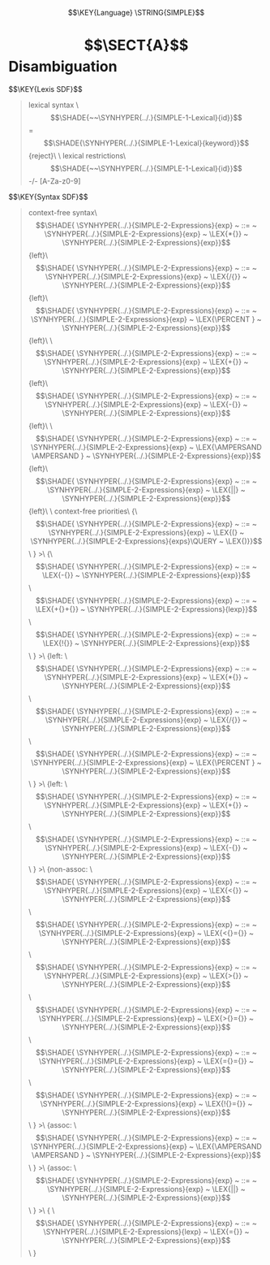 $$\KEY{Language} \STRING{SIMPLE}$$

# $$\SECT{A}$$ Disambiguation
           


\$$\KEY{Lexis SDF}$$
> lexical syntax \\
>   $$\SHADE{~~\SYNHYPER{../.}{SIMPLE-1-Lexical}{id}}$$ = $$\SHADE{\SYNHYPER{../.}{SIMPLE-1-Lexical}{keyword}}$$ {reject}\\
> \\
> lexical restrictions\\
>   $$\SHADE{~~\SYNHYPER{../.}{SIMPLE-1-Lexical}{id}}$$ -/- [A-Za-z0-9]

\$$\KEY{Syntax SDF}$$
> context-free syntax\\
> $$\SHADE{ \SYNHYPER{../.}{SIMPLE-2-Expressions}{exp}  ~ ::= ~  \SYNHYPER{../.}{SIMPLE-2-Expressions}{exp} ~ \LEX{*{}} ~ \SYNHYPER{../.}{SIMPLE-2-Expressions}{exp}}$$ {left}\\
> $$\SHADE{ \SYNHYPER{../.}{SIMPLE-2-Expressions}{exp}  ~ ::= ~  \SYNHYPER{../.}{SIMPLE-2-Expressions}{exp} ~ \LEX{/{}} ~ \SYNHYPER{../.}{SIMPLE-2-Expressions}{exp}}$$ {left}\\
> $$\SHADE{ \SYNHYPER{../.}{SIMPLE-2-Expressions}{exp}  ~ ::= ~  \SYNHYPER{../.}{SIMPLE-2-Expressions}{exp} ~ \LEX{\PERCENT } ~ \SYNHYPER{../.}{SIMPLE-2-Expressions}{exp}}$$ {left}\\
>   \\
> $$\SHADE{ \SYNHYPER{../.}{SIMPLE-2-Expressions}{exp}  ~ ::= ~  \SYNHYPER{../.}{SIMPLE-2-Expressions}{exp} ~ \LEX{+{}} ~ \SYNHYPER{../.}{SIMPLE-2-Expressions}{exp}}$$ {left}\\
> $$\SHADE{ \SYNHYPER{../.}{SIMPLE-2-Expressions}{exp}  ~ ::= ~  \SYNHYPER{../.}{SIMPLE-2-Expressions}{exp} ~ \LEX{-{}} ~ \SYNHYPER{../.}{SIMPLE-2-Expressions}{exp}}$$ {left}\\
>   \\
> $$\SHADE{ \SYNHYPER{../.}{SIMPLE-2-Expressions}{exp}  ~ ::= ~  \SYNHYPER{../.}{SIMPLE-2-Expressions}{exp} ~ \LEX{\AMPERSAND \AMPERSAND } ~ \SYNHYPER{../.}{SIMPLE-2-Expressions}{exp}}$$ {left}\\
> $$\SHADE{ \SYNHYPER{../.}{SIMPLE-2-Expressions}{exp}  ~ ::= ~  \SYNHYPER{../.}{SIMPLE-2-Expressions}{exp} ~ \LEX{||} ~ \SYNHYPER{../.}{SIMPLE-2-Expressions}{exp}}$$ {left}\\
> \\
> context-free priorities\\
> {\\
> $$\SHADE{ \SYNHYPER{../.}{SIMPLE-2-Expressions}{exp}  ~ ::= ~  \SYNHYPER{../.}{SIMPLE-2-Expressions}{exp} ~ \LEX{(} ~ \SYNHYPER{../.}{SIMPLE-2-Expressions}{exps}\QUERY ~ \LEX{)}}$$\\
> } >\\
> {\\
> $$\SHADE{ \SYNHYPER{../.}{SIMPLE-2-Expressions}{exp}  ~ ::= ~  \LEX{-{}} ~ \SYNHYPER{../.}{SIMPLE-2-Expressions}{exp}}$$\\
> $$\SHADE{ \SYNHYPER{../.}{SIMPLE-2-Expressions}{exp}  ~ ::= ~  \LEX{+{}+{}} ~ \SYNHYPER{../.}{SIMPLE-2-Expressions}{lexp}}$$\\
> $$\SHADE{ \SYNHYPER{../.}{SIMPLE-2-Expressions}{exp}  ~ ::= ~  \LEX{!{}} ~ \SYNHYPER{../.}{SIMPLE-2-Expressions}{exp}}$$\\
> } >\\
> {left: \\
> $$\SHADE{ \SYNHYPER{../.}{SIMPLE-2-Expressions}{exp}  ~ ::= ~  \SYNHYPER{../.}{SIMPLE-2-Expressions}{exp} ~ \LEX{*{}} ~ \SYNHYPER{../.}{SIMPLE-2-Expressions}{exp}}$$\\
> $$\SHADE{ \SYNHYPER{../.}{SIMPLE-2-Expressions}{exp}  ~ ::= ~  \SYNHYPER{../.}{SIMPLE-2-Expressions}{exp} ~ \LEX{/{}} ~ \SYNHYPER{../.}{SIMPLE-2-Expressions}{exp}}$$\\
> $$\SHADE{ \SYNHYPER{../.}{SIMPLE-2-Expressions}{exp}  ~ ::= ~  \SYNHYPER{../.}{SIMPLE-2-Expressions}{exp} ~ \LEX{\PERCENT } ~ \SYNHYPER{../.}{SIMPLE-2-Expressions}{exp}}$$\\
> } >\\
> {left: \\
> $$\SHADE{ \SYNHYPER{../.}{SIMPLE-2-Expressions}{exp}  ~ ::= ~  \SYNHYPER{../.}{SIMPLE-2-Expressions}{exp} ~ \LEX{+{}} ~ \SYNHYPER{../.}{SIMPLE-2-Expressions}{exp}}$$\\
> $$\SHADE{ \SYNHYPER{../.}{SIMPLE-2-Expressions}{exp}  ~ ::= ~  \SYNHYPER{../.}{SIMPLE-2-Expressions}{exp} ~ \LEX{-{}} ~ \SYNHYPER{../.}{SIMPLE-2-Expressions}{exp}}$$\\
> } >\\
> {non-assoc: \\
> $$\SHADE{ \SYNHYPER{../.}{SIMPLE-2-Expressions}{exp}  ~ ::= ~  \SYNHYPER{../.}{SIMPLE-2-Expressions}{exp} ~ \LEX{<{}} ~ \SYNHYPER{../.}{SIMPLE-2-Expressions}{exp}}$$\\
> $$\SHADE{ \SYNHYPER{../.}{SIMPLE-2-Expressions}{exp}  ~ ::= ~  \SYNHYPER{../.}{SIMPLE-2-Expressions}{exp} ~ \LEX{<{}={}} ~ \SYNHYPER{../.}{SIMPLE-2-Expressions}{exp}}$$\\
> $$\SHADE{ \SYNHYPER{../.}{SIMPLE-2-Expressions}{exp}  ~ ::= ~  \SYNHYPER{../.}{SIMPLE-2-Expressions}{exp} ~ \LEX{>{}} ~ \SYNHYPER{../.}{SIMPLE-2-Expressions}{exp}}$$\\
> $$\SHADE{ \SYNHYPER{../.}{SIMPLE-2-Expressions}{exp}  ~ ::= ~  \SYNHYPER{../.}{SIMPLE-2-Expressions}{exp} ~ \LEX{>{}={}} ~ \SYNHYPER{../.}{SIMPLE-2-Expressions}{exp}}$$\\
> $$\SHADE{ \SYNHYPER{../.}{SIMPLE-2-Expressions}{exp}  ~ ::= ~  \SYNHYPER{../.}{SIMPLE-2-Expressions}{exp} ~ \LEX{={}={}} ~ \SYNHYPER{../.}{SIMPLE-2-Expressions}{exp}}$$\\
> $$\SHADE{ \SYNHYPER{../.}{SIMPLE-2-Expressions}{exp}  ~ ::= ~  \SYNHYPER{../.}{SIMPLE-2-Expressions}{exp} ~ \LEX{!{}={}} ~ \SYNHYPER{../.}{SIMPLE-2-Expressions}{exp}}$$\\
> } >\\
> {assoc: \\
> $$\SHADE{ \SYNHYPER{../.}{SIMPLE-2-Expressions}{exp}  ~ ::= ~  \SYNHYPER{../.}{SIMPLE-2-Expressions}{exp} ~ \LEX{\AMPERSAND \AMPERSAND } ~ \SYNHYPER{../.}{SIMPLE-2-Expressions}{exp}}$$\\
> } >\\
> {assoc: \\
> $$\SHADE{ \SYNHYPER{../.}{SIMPLE-2-Expressions}{exp}  ~ ::= ~  \SYNHYPER{../.}{SIMPLE-2-Expressions}{exp} ~ \LEX{||} ~ \SYNHYPER{../.}{SIMPLE-2-Expressions}{exp}}$$\\
> } >\\
> {       \\
> $$\SHADE{ \SYNHYPER{../.}{SIMPLE-2-Expressions}{exp}  ~ ::= ~  \SYNHYPER{../.}{SIMPLE-2-Expressions}{lexp} ~ \LEX{={}} ~ \SYNHYPER{../.}{SIMPLE-2-Expressions}{exp}}$$\\
> }



[Funcons-beta]: /CBS-beta/math/Funcons-beta
  "FUNCONS-BETA"
[Unstable-Funcons-beta]: /CBS-beta/math/Unstable-Funcons-beta
  "UNSTABLE-FUNCONS-BETA"
[Languages-beta]: /CBS-beta/math/Languages-beta
  "LANGUAGES-BETA"
[Unstable-Languages-beta]: /CBS-beta/math/Unstable-Languages-beta
  "UNSTABLE-LANGUAGES-BETA"
[CBS-beta]: /CBS-beta 
  "CBS-BETA"
